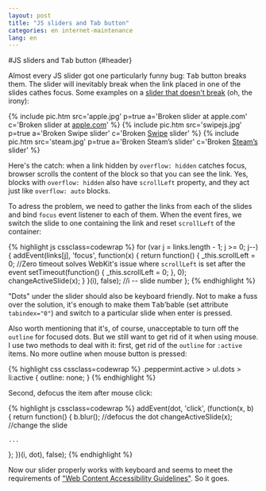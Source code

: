 ```yaml
---
layout: post
title: "JS sliders and Tab button"
categories: en internet-maintenance
lang: en
---
```


#JS sliders and <kbd>Tab</kbd> button {#header}

Almost every JS slider got one particularly funny bug: <kbd>Tab</kbd> button breaks them. The slider will inevitably break when the link placed in one of the slides cathes focus. Some examples on a [slider that doesn't break](/en/scripts/peppermint/) (oh, the irony):

<div class="peppermint js-peppermint">
  {% include pic.htm src='apple.jpg' p=true a='Broken slider at apple.com' c='Broken slider at <a href="http://apple.com">apple.com</a>' %}
  {% include pic.htm src='swipejs.jpg' p=true a='Broken Swipe slider' c='Broken <a href="http://swipejs.com">Swipe</a> slider' %}
  {% include pic.htm src='steam.jpg' p=true a='Broken Steam&rsquo;s slider' c='Broken <a href="http://store.steampowered.com">Steam&rsquo;s</a> slider' %}
</div>

Here's the catch: when a link hidden by `overflow: hidden` catches focus, browser scrolls the content of the block so that you can see the link. Yes, blocks with `overflow: hidden` also have `scrollLeft` property, and they act just like `overflow: auto` blocks.

To adress the problem, we need to gather the links from each of the slides and bind `focus` event listener to each of them. When the event fires, we switch the slide to one containing the link and reset `scrollLeft` of the container:

{% highlight js cssclass=codewrap %}
for (var j = links.length - 1; j >= 0; j--) {
  addEvent(links[j], 'focus', function(x) {
    return function() {
      _this.scrollLeft = 0;
      //Zero timeout solves WebKit's issue where `scrollLeft` is set after the event
      setTimeout(function() {
        _this.scrollLeft = 0;
      }, 0);
      changeActiveSlide(x);
    }
  }(i), false); //i -- slide number
};
{% endhighlight %}

"Dots" under the slider should also be keyboard friendly. Not to make a fuss over the solution, it's enough to make them <kbd>Tab</kbd>&rsquo;bable (set attribute `tabindex="0"`) and switch to a particular slide when enter is pressed.

Also worth mentioning that it's, of course, unacceptable to turn off the `outline` for focused dots. But we still want to get rid of it when using mouse. I use two methods to deal with it: first, get rid of the `outline` for `:active` items. No more outline when mouse button is pressed:

{% highlight css cssclass=codewrap %}
.peppermint.active > ul.dots > li:active {
  outline: none;
}
{% endhighlight %}

Second, defocus the item after mouse click:

{% highlight js cssclass=codewrap %}
addEvent(dot, 'click', (function(x, b) {
  return function() {
    b.blur(); //defocus the dot
    changeActiveSlide(x); //change the slide
    
    ...

  };
})(i, dot), false);
{% endhighlight %}

Now our slider properly works with keyboard and seems to meet the requirements of <a href="http://www.w3.org/TR/WCAG20/" class="iconlink">"<span>Web Content Accessibility Guidelines</span>"</a>. So it goes.